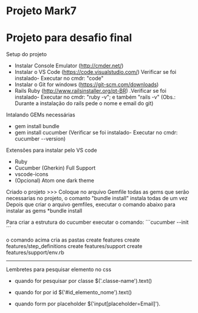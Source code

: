 ﻿# Projeto Mark7
# Projeto para desafio final

Setup do projeto
- Instalar Console Emulator (http://cmder.net/)
- Instalar o VS Code (https://code.visualstudio.com/) 
  Verificar se foi instalado- Executar no cmdr: "code"
- Instalar o Git for windows (https://git-scm.com/downloads)
- Rails Ruby (http://www.railsinstaller.org/pt-BR)
 .Verificar se foi instalado- Executar no cmdr: "ruby -v"; e também "rails -v"
(Obs.: Durante a instalação do rails pede o nome e email do git)

Intalando GEMs necessárias
- gem install bundle
- gem install cucumber (Verificar se foi instalado- Executar no cmdr: cucumber --version)

Extensões para instalar pelo VS code
- Ruby
- Cucumber (Gherkin) Full Support
- vscode-icons
- (Opcional) Atom one dark theme

Criado o projeto >>>
Coloque no arquivo Gemfile todas as gems que serão necessarias no projeto, o comanto "bundle install"  instala todas de um vez
Depois que criar o arquivo gemfiles, executar o comando abaixo para instalar as gems
*bundle install

Para criar a estrutura do cucumber executar o comando:
´´´cucumber --init´´´

o comando acima cria as pastas
create   features
  create   features/step_definitions
  create   features/support
  create   features/support/env.rb


-----
Lembretes para pesquisar elemento no css
- quando for pesquisar por classe
$('.classe-name').text()

- quando for por id
$('#id_elemento_nome').text()

- quando form por placeholder
$('input[placeholder=Email]').
